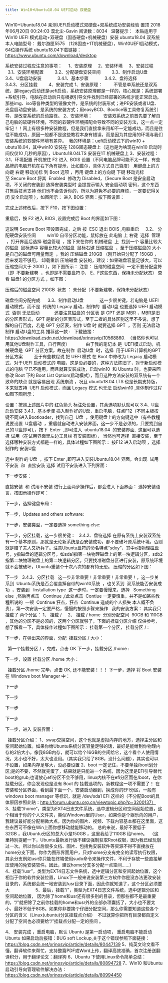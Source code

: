 ```yaml
---
title: Win10+Ubuntu18.04 UEFI启动 双硬盘
---
```


Win10+Ubuntu18.04 亲测UEFI启动模式双硬盘+双系统成功安装经验
置顶 2018年06月20日 00:24:03 漠北尘-Gavin 阅读数：8034
 
温馨提示：  本贴适用于 Win10 UEFI 模式启动+双硬盘（固态硬盘+机械硬盘）安装 ubuntu18.04 双系统
本人电脑型号： 戴尔游匣5575 （128固态+1T机械硬盘），Win10UEFI启动模式，64位操作系统
ubuntu18.04下载链接：https://www.ubuntu.com/download/desktop

<!--more-->
系统安装过程应注意的事项：
    1、安装原理
    2、安装环境
    3、安装过程
        3.1、安装环境配置
        3.2、分配硬盘安装空间
        3.3、制作启动U盘
        3.4、U盘启动安装
            3.4.1、基本步骤
            3.4.2、盘符选择
            3.4.3、分区挂载
        4、安装完成
1、安装原理：
        不管是单系统还是双系统，是legacy启动还是uefi启动，系统安装原理都是一样的，核心就是：系统部署+系统引导，电脑在启动后只有根据引导文件找到已经部署的系统才能正常启动。那些img、iso等各种类型的镜像文件，是系统的封装形式；进PE安装或者U盘、光盘启动盘安装，是系统的安装方式；用easyBCD、Bootice等工具修复系统引导，是改变系统的启动路径。
2、安装环境：
        安装双系统之前首先要了解自己电脑的软硬件环境，不同的软硬件环境搭配会导致不同的安装方法，这一点一定牢记！！网上有很多种安装教程，但是我们直接拿来用却不一定能成功，而且是往往不能成功，原因一般都不是这些教程本身有错误，而是因为其应用的环境与我们安装系统的软硬件环境有差异。 
我的环境是：uefi启动模式下的win10 + ubutu18.04，其中win10 安装在 128G固态硬盘上（这也是为啥现在win10 启动时间仅仅10 几秒的原因），Ubuntu18.04LTS 安装在1T 机械硬盘上
3、安装过程：
3.1、环境配置
开机按住 F2 进入  BOIS 设置（不同电脑品牌可能不太一样，有些品牌的电脑开机在右下角有提示，比如戴尔，具体方式自己百度） 用键盘上的方向键 右键 移动光标 到 Boot 选项 ，再用 键盘上的方向键 下键 移动光标至 Secure Boot 将其  Enabled  修改为 Disabled，（Secure Boot 是安全启动项，不关闭的安装到 选择安装类型时 会提提示输入 安全启动项 密码，这个东西打售后技术支持 他们也不会告诉你的，所以为避免不必要的麻烦，一定要记得关闭 安全启动项 ），如图所示：
进入 BOIS 界面：按下图设置：

完成上述修改后，按下 F10，按下图设置：

重启后，按 F2 进入 BIOS ,设置完成后 Boot 的界面如下图： 

这说明 Secure Boot 项设置完成，之后 按  ESC 退出 BOIS ,电脑重启
    3.2、 分配硬盘安装空间
        win10 自带分区功能，鼠标放在 此电脑 上 右键  选择  管理  ，打开界面后选择 磁盘管理  ，接下来在你的 机械硬盘  上  找到一个 容量比较大的磁盘  鼠标选中 容量比较大的磁盘  鼠标右键 压缩磁盘  ，至于压缩磁盘的 大小是自己的磁盘可用量而定  ，我的 压缩磁盘 210GB （刚开始只分配了 150GB ，后来发现不够用， 卸载重新 压缩磁盘 安装的，建议：如果磁盘容量足够大，可以压缩空间大于 200G ），如下图所示：
注意： 压缩的磁盘空间  一定不要分配盘符（即  不要新建卷  ，也即是不需要盘符 D、 E、F这些东西，保持未分配状态）
查看 磁盘1 的分区方式 ，如下图：

压缩后的磁盘空间 210GB  状态 ： 未分配（不要新建卷，保持未分配状态）

磁盘空间分配完成
     3.3、制作启动U盘
            这一步很关键，若电脑是 UEFI 启动模式，而不是  传统的 Legacy 启动，制作的  启动U盘 也要选择 UEFI 启动模式  否则 无法启动
           还要注意磁盘的 分区表 是 GPT 还是 MBR ，MBR是旧的分区表形式，GPT 是新的分区表形式，至于二者的具体区别这里不多说，想了解的自行百度，若是 GPT 分区表，制作 U盘 时 就要选择 GPT  ，否则 无法启动
制作 启动U盘的工具 推荐这一款 :   下载链接：https://download.csdn.net/download/xrinosvip/10568860   （当然你也可以用其他U盘制作工具，自行百度）
            由于我的笔记本 是  UEFI模式启动，机械硬盘是  GPT 分区方案，故在制作  启动U盘  时，选择  用于UEFI计算机的GPT分区方案
        至于有些教程说 把 UEFI 模式 在 Boot 中修改为 Legacy 启动模式，对于UEFI 启动模式的 电脑，这是没必要的，这种方法陈旧了，对于新启动模式的电脑 早已不适用，而且就算安装成功，启动win10  和 Ubuntu 时，也要来回修改 Boot 下的 Boot List Option(启动模式），而且这种方法安装的双系统有一个 致命的缺点 就是容易出现 系统崩溃 ，况且 ubuntu18.04 LTS 也是长期支持版，本来就支持  UEFI 启动模式，而且 Legacy 模式 也无法 启动win10 ,具体制作过程如图下图所示：

设置：按照上述图片中的 红色箭头 标注处设置，其余选项默认就可以
3.4、U盘启动安装
3.4.1、基本步骤
插入制作好的U盘，重启电脑，狂点F12（不同主板按键不同)进入Bootloader，找到自己  U盘  ，使用键盘上的方向键选中（有些教程说要设置  U盘启动  ，重启就自动进入安装界面，这一步不是必须的，只要找到自己的 U盘即可),，按下  Enter  ,即可进入  ubuntu18.04  的安装界面,  这里可以选择 试用（在试用界面里左边工具栏 有安装图标）， 当然也可选择  直接安装，至于选择哪种安装方式都是一样的，具体过程如下图所示：
按F12 进入启动项 ，选择制作的 安装U盘

选中 制作的 U盘  ，按下 Enter ,即可进入安装Ubuntu18.04 界面，会出现  试用不安装  和  直接安装
选择 试用不安装进入下列界面：

下一步安装：

直接安装  和 试用不安装 进行上面两步操作后，都会进入下面界面：
选择安装语言，按图示操作即可：

下一步，选择键盘布局：

下一步，Updates and others software:

下一步，安装类型，一定要选择 something else:

下一步，分区挂载，这一步很关键：
 
3.4.2、盘符选择
在原有系统上安装双系统有一个基本原则，那就是无论新系统是否安装成功，都不要破坏原系统环境，否则就是赔了夫人又折兵了。注意Ubuntu盘符的命名特点“sdxy”，其中x指物理磁盘号，y指磁盘的逻辑分区号，如sda1指第一块物理磁盘上的第一块逻辑分区，sdb2指第二块物理磁盘上的第二块逻辑分区。只要找准磁盘分区进行安装，原系统环境就不会被破坏，Ubuntu重装个十次八次的都有恃无恐。
压缩的分区如下图：

下一步
 
3.4.3、分区挂载
 
这一步非常重要！非常重要！非常重要！，这一步关系到  Ubuntu系统是否会覆盖掉自带的win10系统  ，也关系到  双系统能否安装成功  ，安装到   Installation type  这一步时，一定要慢慢来，选择   Something else  ,然后再点击   Continue ,(此处点击  Contiue 一定要慎重，并不是如某些教程所说的  一顿  Continue 狂点，狂点  Continue 造成的个人损失 本人概不负责），第一次安装一定要严格，慢慢的按照步骤来操作
 
我的安装方案：
其实我只挂载了 两个分区： 1、 挂载 /     2、 挂载 / home  分别分配空间  90GB 和 110GB ，其他的分区不是必须的，这两个分区就够了，下面的挂载分区介绍 仅供参考，想了解看一下，具体操作过程如下图所示：
挂载第一个分区， 挂载分区 / :

下一步，在弹出来的界面，分配  挂载分区 / 大小：

 
第一个挂载分区 / ，完成，点击 OK
下一步，挂载分区 /home :

下一步，设置 挂载分区 /home 大小：

 
挂载分区 /home 完毕，点击 OK, 还不能安装！！！
下一步，选择 将 Boot 安装在 Windows boot Manager 中：

下一步

下一步

下一步

下一步

下一步，进入 安装界面：

 
挂载分区介绍：
1、swap交换空间，这个也就是虚拟内存的地方，选择主分区和空间起始位置。如果你给Ubuntu系统分区容量足够的话，最好是能给到你物理内存的2倍大小，像我8GB内存，就可以给个16GB的空间给它，这个看个人使用情况，太小也不好，太大也没用。（其实我只给了8GB，没什么问题），其实也可以不设置，如果内存足够大，没必要设置
2、boot 一定记住，不要单独/boot划分区;是的不要，不然就完蛋了，结果就是只能进一个系统，因为这里是EFI引导替代boot的grub;也请放心efi分区不会不够用，linux内核不在efi分区而在/boot，在你挂载分区，你会发现也是没有 Boot 的 挂载选项的，新教程这一项不需要了！
在安装和分区界面，看到最下面一个，安装启动器到，换成你的EFI分区，一般有windows boot manager 等标识，就是 /dev/sda1 EFI 这样的（不分配Boot的具体原因参照此贴：http://forum.ubuntu.org.cn/viewtopic.php?p=3200137）
3、挂载“/home”，类型为EXT4日志文件系统，选中逻辑分区和空间起始位置，这个相当于你的个人文件夹，类似Windows里的User，如果你是个娱乐向的用户，我建议最好能分配稍微大点，因为你的图片、视频、下载内容基本都在这里面，这些东西可不像在Win上面你想移动就能移动的。
总的来说，最好不要低于32GB ，我Ubuntu分区的总大小是150GB ，这里我给了110GB 给home。 
（这里特别提醒一下，Ubuntu最新发行版不建议强制获取Root权限，因为我已经玩崩过一次。所以你以后很多文档、图片、包括免安装软件等资源不得不直接放在home分支下面。你作为图形界面用户，只对home分支有完全的读写执行权限，其余分支例如usr你只能在终端使用sudo命令来操作文件，不利于存放一些直接解压使用的免安装软件。因此，建议home分支多分配一点空间……）
                    4、挂载“/usr”，类型为EXT4日志文件系统，选中逻辑分区和空间起始位置，这个相当于你的软件安装位置，Linux下一般来说安装第三方软件你是没办法更改安装目录的，系统都会统一地安装到/usr目录下面，因此你就知道了，这个分区必须要大
                    5、最后，挂载“/”，类型为EXT4日志文件系统，选中逻辑分区和空间起始位置，
因为除了home和usr还有很多别的目录，但那些都不是最重要的，“/”就把除了之前你挂载的home和usr外的全部杂项囊括了，大小也不要太小，最好不低于8GB。如果你非要挨个仔细分配空间，那么你需要知道这些各个分区的含义（Linux(ubuntu)分区挂载点介绍） 
不过就算你把所有目录都自定义分配了空间也必须要给“/”挂载点分配一定的空间 。

4、 安装完成 ，重启电脑，默认 Ubuntu 是第一启动项， 重启电脑不能启动 Ubuntu
如果启动后报错：BUG soft Lockup,关于这个错误参照下面链接：https://blog.csdn.net/xrinosvip/article/details/80447139
5、纯英文论文看不懂，翻译软件来帮忙，支持整篇PDF或Word上传，翻译高效准确，首次注册送翻译积分，用于翻译论文：翻译狗
6、Ubuntu 下使用Linux命令简单总结：https://blog.csdn.net/xrinosvip/article/details/80894728
7、Win10 和Ubuntu 启动引导向管理软件解决办法：https://blog.csdn.net/xrinosvip/article/details/80994450
